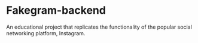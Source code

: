 # Fakegram-backend
An educational project that replicates the functionality of the popular social networking platform, Instagram.
